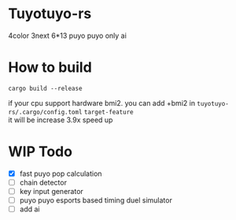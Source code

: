 # Tuyotuyo-rs
4color 3next 6*13 puyo puyo only ai <br>

# How to build<br>
```
cargo build --release
```
if your cpu support hardware bmi2. you can add +bmi2 in `tuyotuyo-rs/.cargo/config.toml` `target-feature`<br>
it will be increase 3.9x speed up

# WIP Todo
- [x] fast puyo pop calculation
- [ ] chain detector
- [ ] key input generator
- [ ] puyo puyo esports based timing duel simulator
- [ ] add ai
